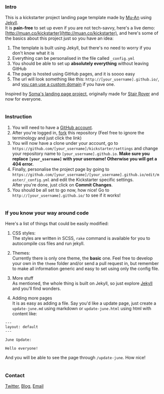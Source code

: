 ### Intro

This is a kickstarter project landing page template made by [Mu-An](https://twitter.com/muanchiou) using [Jekyll](http://jekyllrb.com).<br />
It is **pain-free** to set up even if you are not tech-savvy, here's a live demo: [http://muan.co/kickstarter](http://muan.co/kickstarter), and here's some of the basics about this project just so you have an idea:

1. The template is built using Jekyll, but there's no need to worry if you don't know what it is
2. Everything can be personalised in the file called `_config.yml`
3. You should be able to set up **absolutely everything** without leaving GitHub
4. The page is hosted using GitHub pages, and it is soooo easy
5. The url will look something like this: `http://[your_username].github.io/`, and [you can use a custom domain](https://help.github.com/articles/setting-up-a-custom-domain-with-pages) if you have one.

Inspired by [Soma's landing page project](https://github.com/somawater/kickstarter), originally made for [Stair Rover](http://www.stair-rover.com) and now for everyone.

#

### Instruction

1. You will need to have a [GitHub account](https://github.com/signup/free).
2. After you're logged in, [fork](https://github.com/muan/kickstarter/fork) this repository (Feel free to ignore the terminology and just click the link)
3. You will now have a clone under your account, go to `https://github.com/[your_username]/kickstarter/settings` and change your repository name to `[your_username].github.io`. **Make sure you replace `[your_username]` with your username! Otherwise you will get a 404 error.**
4. Finally, personalise the project page by going to `https://github.com/[your_username]/[your_username].github.io/edit/master/_config.yml` and edit the Kickstarter specific settings. <br />After you're done, just click on **Commit Changes**.
5. You should be all set to go now, how nice! Go to `http://[your_username].github.io/` to see if it works!

#

### If you know your way around code

Here's a list of things that could be easily modified:

1. CSS styles:<br/>
  The styles are written in SCSS, `rake` command is available for you to autocompile css files and run jekyll.

2. Themes:<br />
  Currently there is only one theme, the **basic** one. Feel free to develop your own in the `theme` folder and/or send a pull request in, but remember to make all information generic and easy to set using only the config file.

3. More stuff<br />
  As mentioned, the whole thing is built on Jekyll, so just explore [Jekyll](http://jekyllrb.com) and you'll find wonders.

4. Adding more pages<br />
  It is as easy as adding a file. Say you'd like a update page, just create a `update-june.md` using markdown or `update-june.html` using html with content like:
  ```
  ---
  layout: default
  ---

  June Update:

  Hello everyone!
  ```

  And you will be able to see the page through `/update-june`. How nice!

#

### Contact

[Twitter](https://twitter.com/muanchiou), [Blog](http://muan.co), [Email](mailto:hi@muan.co)
